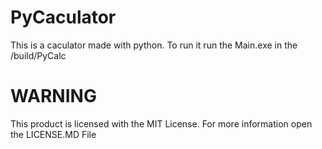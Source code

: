# PyCaculator
This is a caculator made with python.
To run it run the Main.exe in the /build/PyCalc
# WARNING
This product is licensed with the MIT License.
For more information open the LICENSE.MD File
